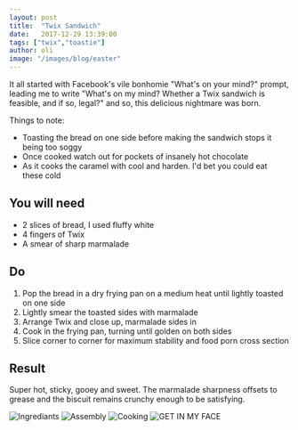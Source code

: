 ```yaml
---
layout: post
title:  "Twix Sandwich"
date:   2017-12-29 13:39:00
tags: ["twix","toastie"] 
author: oli
image: "/images/blog/easter"
---
```


It all started with Facebook's vile bonhomie "What's on your mind?" prompt, leading me to write "What's on my mind? Whether a Twix sandwich is feasible, and if so, legal?" and so, this delicious nightmare was born.

Things to note:

* Toasting the bread on one side before making the sandwich stops it being too soggy
* Once cooked watch out for pockets of insanely hot chocolate
* As it cooks the caramel with cool and harden.  I'd bet you could eat these cold

## You will need

* 2 slices of bread, I used fluffy white
* 4 fingers of Twix
* A smear of sharp marmalade

## Do

1. Pop the bread in a dry frying pan on a medium heat until lightly toasted on one side
2. Lightly smear the toasted sides with marmalade
3. Arrange Twix and close up, marmalade sides in
4. Cook in the frying pan, turning until golden on both sides
5. Slice corner to corner for maximum stability and food porn cross section

## Result

Super hot, sticky, gooey and sweet.  The marmalade sharpness offsets to grease and the biscuit remains crunchy enough to be satisfying.


![Ingrediants](/images/blog/twix_sandwich/twix_sandwich_01.jpg)
![Assembly](/images/blog/twix_sandwich/twix_sandwich_02.jpg)
![Cooking](/images/blog/twix_sandwich/twix_sandwich_03.jpg)
![GET IN MY FACE](/images/blog/twix_sandwich/twix_sandwich_04.jpg)

